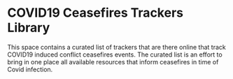 # COVID19 Ceasefires Trackers Library

This space contains a curated list of trackers that are there online that track COVID19 induced conflict ceasefires events. The curated list is an effort to bring in one place all available resources that inform ceasefires in time of Covid infection.

